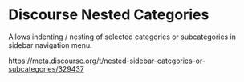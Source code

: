 # Discourse Nested Categories
Allows indenting / nesting of selected categories or subcategories in sidebar navigation menu.

https://meta.discourse.org/t/nested-sidebar-categories-or-subcategories/329437
